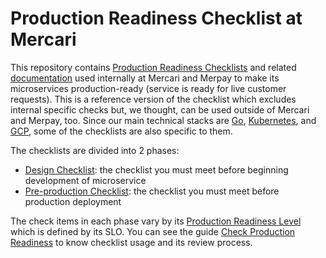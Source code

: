 # Production Readiness Checklist at Mercari

This repository
contains [Production Readiness Checklists](docs/source/references/production-readiness-checklist.md)
and related [documentation](docs) used internally at Mercari and Merpay to make its
microservices production-ready (service is ready for live customer requests). This is a
reference version of the checklist which excludes internal specific checks but, we
thought, can be used outside of Mercari and Merpay, too. Since our main technical stacks
are [Go](https://golang.org/), [Kubernetes](https://kubernetes.io/),
and [GCP](https://cloud.google.com/), some of the checklists are also specific to them.

The checklists are divided into 2 phases:

- [Design Checklist](docs/source/references/design-checklist.md): the checklist you must meet
  before beginning development of microservice
- [Pre-production Checklist](docs/source/references/pre-production-checklist.md): the checklist
  you must meet before production deployment

The check items in each phase vary by
its [Production Readiness Level](docs/source/references/production-readiness-level.md) which is
defined by its SLO. You can see the
guide [Check Production Readiness](docs/source/guides/check-production-readiness.md) to know
checklist usage and its review process. 
